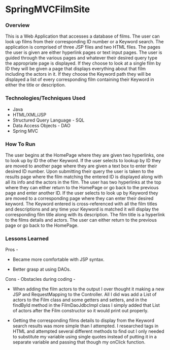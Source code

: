 # SpringMVCFilmSite
### Overview
   
   This is a Web Application that accesses a database of films.  The user can look up films from their corresponding ID number or a Keyword search. The application is comprised of three JSP files and two HTML files.  The pages the user is given are either hyperlink pages or text input pages.  The user is guided through the various pages and whatever their desired query type the appropriate page is displayed.  If they choose to look at a single film by ID they will be given a page that displays everything about that film including the actors in it.  If they choose the Keyword path they will be displayed a list of every corresponding film containing their Keyword in either the title or description. 
  
   
### Technologies/Techniques Used

  - Java
  - HTML/XML/JSP
  - Structured Query Language - SQL
  - Data Access Objects - DAO
  - Spring MVC
  
  
### How To Run

   The user begins at the HomePage where they are given two hyperlinks, one to look up by ID the other Keyword.  If the user selects to lookup by ID they are moved to another page where they are given a text box to enter their desired ID number.  Upon submitting their query the user is taken to the results page where the film matching the entered ID is displayed along with all its info and the actors in the film.  The user has two hyperlinks at the top where they can either return to the HomePage or go back to the previous page and enter another ID.  If the user selects to look up by Keyword they are moved to a corresponding page where they can enter their desired keyword.  The Keyword entered is cross-referenced with all the film titles and descriptions and any time your Keyword is matched it will display the corresponding film title along with its description.  The film title is a hyperlink to the films details and actors.  The user can either return to the previous page or go back to the HomePage.
   
   
### Lessons Learned

   Pros -
   
   - Became more comfortable with JSP syntax.
  
   - Better grasp at using DAOs.
  
   Cons - Obstacles during coding -
   
   - When adding the film actors to the output I over thought it making a new JSP and RequestMapping to the Controller.  All I did was add a List of actors to the Film class and some getters and setters, and in the findById method in the FilmDaoJdbcImpl class I simply added that List of actors after the Film constructor so it would print out properly. 
    
   - Getting the corresponding films details to display from the Keyword search results was more simple than I attempted.  I researched tags in HTML and attempted several different methods to find out I only needed to substitute my variable using single quotes instead of putting it in a separate variable and passing that though my onClick function.